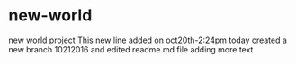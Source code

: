 # new-world
new world project
This new line added on oct20th-2:24pm
today created a new branch 10212016 and edited readme.md file
adding more text
